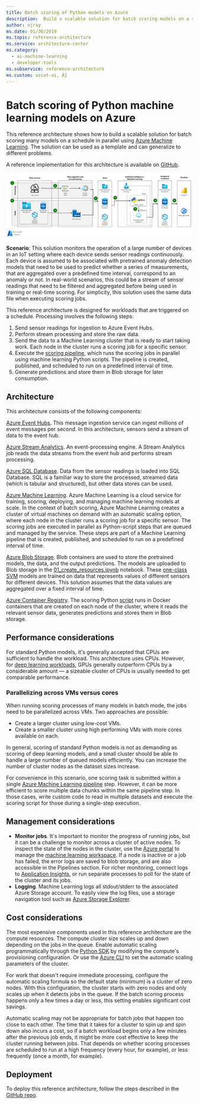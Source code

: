 ```yaml
---
title: Batch scoring of Python models on Azure
description:  Build a scalable solution for batch scoring models on a schedule in parallel using Azure Machine Learning.
author: njray
ms.date: 01/30/2019
ms.topic: reference-architecture
ms.service: architecture-center
ms.category:
  - ai-machine-learning
  - developer-tools
ms.subservice: reference-architecture
ms.custom: azcat-ai, AI
---
```


# Batch scoring of Python machine learning models on Azure

This reference architecture shows how to build a scalable solution for batch scoring many models on a schedule in parallel using [Azure Machine Learning][amls]. The solution can be used as a template and can generalize to different problems.

A reference implementation for this architecture is available on [GitHub][github].

![Batch scoring of Python models on Azure](./_images/batch-scoring-python.png)

**Scenario**: This solution monitors the operation of a large number of devices in an IoT setting where each device sends sensor readings continuously. Each device is assumed to be associated with pretrained anomaly detection models that need to be used to predict whether a series of measurements, that are aggregated over a predefined time interval, correspond to an anomaly or not. In real-world scenarios, this could be a stream of sensor readings that need to be filtered and aggregated before being used in training or real-time scoring. For simplicity, this solution uses the same data file when executing scoring jobs.

This reference architecture is designed for workloads that are triggered on a schedule. Processing involves the following steps:

1. Send sensor readings for ingestion to Azure Event Hubs.
2. Perform stream processing and store the raw data.
3. Send the data to a Machine Learning cluster that is ready to start taking work. Each node in the cluster runs a scoring job for a specific sensor.
4. Execute the [scoring pipeline][batch-scoring], which runs the scoring jobs in parallel using machine learning Python scripts. The pipeline is created, published, and scheduled to run on a predefined interval of time.
5. Generate predictions and store them in Blob storage for later consumption.

## Architecture

This architecture consists of the following components:

[Azure Event Hubs][event-hubs]. This message ingestion service can ingest millions of event messages per second. In this architecture, sensors send a stream of data to the event hub.

[Azure Stream Analytics][stream-analytics]. An event-processing engine. A Stream Analytics job reads the data streams from the event hub and performs stream processing.

[Azure SQL Database][sql-database]. Data from the sensor readings is loaded into SQL Database. SQL is a familiar way to store the processed, streamed data (which is tabular and structured), but other data stores can be used.

[Azure Machine Learning][amls]. Azure Machine Learning is a cloud service for training, scoring, deploying, and managing machine learning models at scale. In the context of batch scoring, Azure Machine Learning creates a cluster of virtual machines on demand with an automatic scaling option, where each node in the cluster runs a scoring job for a specific sensor. The scoring jobs are executed in parallel as Python-script steps that are queued and managed by the service. These steps are part of a Machine Learning pipeline that is created, published, and scheduled to run on a predefined interval of time.

[Azure Blob Storage][storage]. Blob containers are used to store the pretrained models, the data, and the output predictions. The models are uploaded to Blob storage in the [01_create_resources.ipynb][create-resources] notebook. These [one-class SVM][one-class-svm] models are trained on data that represents values of different sensors for different devices. This solution assumes that the data values are aggregated over a fixed interval of time.

[Azure Container Registry][acr]. The scoring Python [script][pyscript] runs in Docker containers that are created on each node of the cluster, where it reads the relevant sensor data, generates predictions and stores them in Blob storage.

## Performance considerations

For standard Python models, it's generally accepted that CPUs are sufficient to handle the workload. This architecture uses CPUs. However, for [deep learning workloads][deep], GPUs generally outperform CPUs by a considerable amount &mdash; a sizeable cluster of CPUs is usually needed to get comparable performance.

### Parallelizing across VMs versus cores

When running scoring processes of many models in batch mode, the jobs need to be parallelized across VMs. Two approaches are possible:

- Create a larger cluster using low-cost VMs.
- Create a smaller cluster using high performing VMs with more cores available on each.

In general, scoring of standard Python models is not as demanding as scoring of deep learning models, and a small cluster should be able to handle a large number of queued models efficiently. You can increase the number of cluster nodes as the dataset sizes increase.

For convenience in this scenario, one scoring task is submitted within a single [Azure Machine Learning pipeline][pipeline] step. However, it can be more efficient to score multiple data chunks within the same pipeline step. In those cases, write custom code to read in multiple datasets and execute the scoring script for those during a single-step execution.

## Management considerations

- **Monitor jobs**. It's important to monitor the progress of running jobs, but it can be a challenge to monitor across a cluster of active nodes. To inspect the state of the nodes in the cluster, use the [Azure portal][portal] to manage the [machine learning workspace][ml-workspace]. If a node is inactive or a job has failed, the error logs are saved to blob storage, and are also accessible in the Pipelines section. For richer monitoring, connect logs to [Application Insights][app-insights], or run separate processes to poll for the state of the cluster and its jobs.
- **Logging**. Machine Learning logs all stdout/stderr to the associated Azure Storage account. To easily view the log files, use a storage navigation tool such as [Azure Storage Explorer][explorer].

## Cost considerations

The most expensive components used in this reference architecture are the compute resources. The compute cluster size scales up and down depending on the jobs in the queue. Enable automatic scaling programmatically through the [Python SDK][python-sdk] by modifying the compute's provisioning configuration. Or use the [Azure CLI][cli] to set the automatic scaling parameters of the cluster.

For work that doesn't require immediate processing, configure the automatic scaling formula so the default state (minimum) is a cluster of zero nodes. With this configuration, the cluster starts with zero nodes and only scales up when it detects jobs in the queue. If the batch scoring process happens only a few times a day or less, this setting enables significant cost savings.

Automatic scaling may not be appropriate for batch jobs that happen too close to each other. The time that it takes for a cluster to spin up and spin down also incurs a cost, so if a batch workload begins only a few minutes after the previous job ends, it might be more cost effective to keep the cluster running between jobs. That depends on whether scoring processes are scheduled to run at a high frequency (every hour, for example), or less frequently (once a month, for example).

## Deployment

To deploy this reference architecture, follow the steps described in the [GitHub repo][github].

[acr]: https://docs.microsoft.com/azure/container-registry/container-registry-intro
[ai]: https://docs.microsoft.com/azure/application-insights/app-insights-overview
[aml-compute]: https://docs.microsoft.com/azure/machine-learning/service/how-to-set-up-training-targets#amlcompute
[amls]: https://docs.microsoft.com/azure/machine-learning/service/overview-what-is-azure-ml
[automatic-scaling]: https://docs.microsoft.com/azure/batch/batch-automatic-scaling
[azure-files]: https://docs.microsoft.com/azure/storage/files/storage-files-introduction
[batch-scoring]: https://docs.microsoft.com/azure/machine-learning/service/how-to-run-batch-predictions
[cli]: https://docs.microsoft.com/cli/azure
[create-resources]: https://github.com/microsoft/az-ml-batch-score/blob/master/01_DataPrep.ipynb
[deep]: /azure/architecture/reference-architectures/ai/batch-scoring-deep-learning
[event-hubs]: https://docs.microsoft.com/azure/event-hubs/event-hubs-geo-dr
[explorer]: https://azure.microsoft.com/features/storage-explorer/
[github]: https://github.com/Microsoft/AMLBatchScoringPipeline
[one-class-svm]: http://scikit-learn.org/stable/modules/generated/sklearn.svm.OneClassSVM.html
[portal]: https://portal.azure.com
[python-sdk]: https://docs.microsoft.com/python/api/overview/azure/ml/intro
[ml-workspace]: https://docs.microsoft.com/azure/machine-learning/studio/create-workspace
[pipeline]: https://docs.microsoft.com/azure/machine-learning/service/concept-ml-pipelines
[python-script]: https://github.com/Azure/BatchAIAnomalyDetection/blob/master/batchai/predict.py
[pyscript]: https://github.com/Microsoft/AMLBatchScoringPipeline/blob/master/scripts/predict.py
[storage]: https://docs.microsoft.com/azure/storage/blobs/storage-blobs-overview
[stream-analytics]: https://docs.microsoft.com/azure/stream-analytics
[sql-database]: https://docs.microsoft.com/azure/sql-database
[app-insights]: https://docs.microsoft.com/azure/application-insights/app-insights-overview
